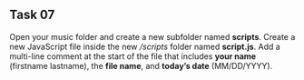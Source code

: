 ## Task 07
Open your music folder and create a new subfolder named **scripts**. Create a new JavaScript file inside the new */scripts* folder named **script.js**. Add a multi-line comment at the start of the file that includes **your name** (firstname lastname), the **file name**, and **today’s date** (MM/DD/YYYY).

 